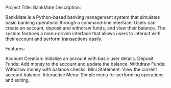 Project Title: BankMate
Description:

BankMate is a Python-based banking management system that simulates basic banking operations through a command-line interface. Users can create an account, deposit and withdraw funds, and view their balance. The system features a menu-driven interface that allows users to interact with their account and perform transactions easily.

Features:

Account Creation: Initialize an account with basic user details.
Deposit Funds: Add money to the account and update the balance.
Withdraw Funds: Withdraw money with balance checks.
Mini Statement: View the current account balance.
Interactive Menu: Simple menu for performing operations and exiting.
